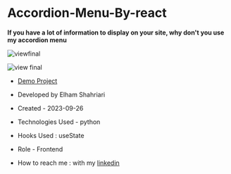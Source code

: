 # Accordion-Menu-By-react

**If you have a lot of information to display on your site, why don't you use my accordion menu**

![viewfinal](https://user-images.githubusercontent.com/109727844/204102879-086fee63-9bda-43b2-a1aa-49879c3f2d39.jpg)

![view final](https://user-images.githubusercontent.com/109727844/204102930-fac80657-4d16-4816-b476-a88e984abefe.jpg)

- [Demo Project](https://ELHAMsh1988.github.io/Accordion-Menu-By-react/)

- Developed by Elham Shahriari

- Created - 2023-09-26

- Technologies Used - python

- Hooks Used : useState 

- Role - Frontend

- How to reach me : with my [linkedin](https://www.linkedin.com/in/elham-shahriari-96b9477b/)
